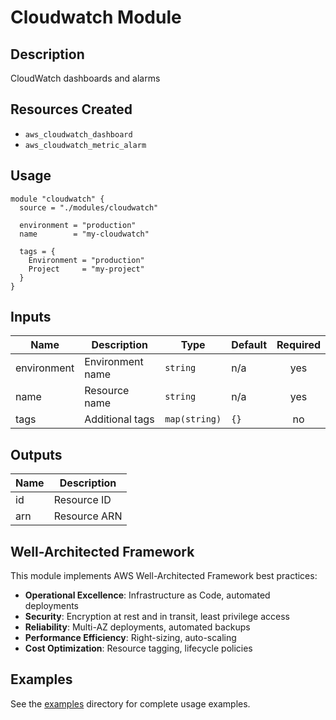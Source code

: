 # Cloudwatch Module

## Description

CloudWatch dashboards and alarms

## Resources Created

- `aws_cloudwatch_dashboard`
- `aws_cloudwatch_metric_alarm`

## Usage

```hcl
module "cloudwatch" {
  source = "./modules/cloudwatch"

  environment = "production"
  name        = "my-cloudwatch"

  tags = {
    Environment = "production"
    Project     = "my-project"
  }
}
```

## Inputs

| Name | Description | Type | Default | Required |
|------|-------------|------|---------|:--------:|
| environment | Environment name | `string` | n/a | yes |
| name | Resource name | `string` | n/a | yes |
| tags | Additional tags | `map(string)` | `{}` | no |

## Outputs

| Name | Description |
|------|-------------|
| id | Resource ID |
| arn | Resource ARN |

## Well-Architected Framework

This module implements AWS Well-Architected Framework best practices:

- **Operational Excellence**: Infrastructure as Code, automated deployments
- **Security**: Encryption at rest and in transit, least privilege access
- **Reliability**: Multi-AZ deployments, automated backups
- **Performance Efficiency**: Right-sizing, auto-scaling
- **Cost Optimization**: Resource tagging, lifecycle policies

## Examples

See the [examples](./examples) directory for complete usage examples.
